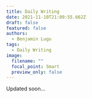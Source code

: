 ```yaml
---
title: Daily Writing
date: 2021-11-10T21:09:55.662Z
draft: false
featured: false
authors:
  - Benjamin Lugu
tags:
  - Daily Writing
image:
  filename: ""
  focal_point: Smart
  preview_only: false
---
```

Updated soon...